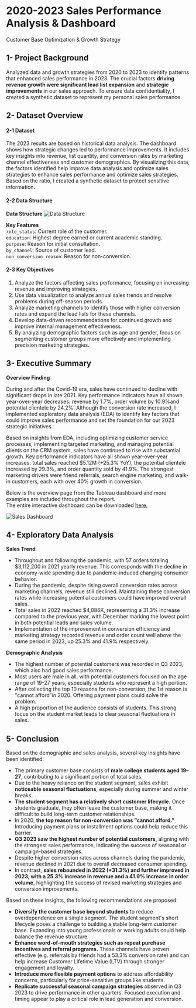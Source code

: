 # 2020-2023 Sales Performance Analysis & Dashboard
Customer Base Optimization & Growth Strategy

## 1- Project Background

Analyzed data and growth strategies from 2020 to 2023 to identify patterns that enhanced sales performance in 2023. The crucial factors **driving revenue growth were significant lead list expansion** and **strategic improvements** in our sales approach. To ensure data confidentiality, I created a synthetic dataset to represent my personal sales performance.

## 2- Dataset Overview

#### 2-1 Dataset
The 2023 results are based on historical data analysis. The dashboard shows how strategic changes led to performance improvements. It includes key insights into revenue, list quantity, and conversion rates by marketing channel effectiveness and customer demographics. By visualizing this data, the factors identified help improve data analysis and optimize sales strategies to enhance sales performance and optimize sales strategies. Based on the ratio, I created a synthetic dataset to protect sensitive information.

#### 2-2 Data Structure

**Data Structure**
![Data Structure](https://github.com/user-attachments/assets/13af5c93-d863-45be-8dbc-d416f2cefedf)


**Key Features**   
`role_status`: Current role of the customer.  
`education`: Highest degree earned or current academic standing.  
`purpose`: Reason for initial consultation.  
`by_channel`: Source of customer lead.  
`non_conversion_reason`: Reason for non-conversion.


#### 2-3 Key Objectives  
1. Analyze the factors affecting sales performance, focusing on increasing revenue and improving strategies.
2. Use data visualization to analyze annual sales trends and resolve problems during off-season periods.
3. Analyze marketing channels to identify those with higher conversion rates and expand the lead lists for these channels.
4. Develop data-driven recommendations for continued growth and improve internal management effectiveness.
5. By analyzing demographic factors such as age and gender, focus on segmenting customer groups more effectively and implementing precision marketing strategies.


## 3- Executive Summary
**Overview Finding**  

During and after the Covid-19 era, sales have continued to decline with significant drops in late 2021. Key performance indicators have all shown year-over-year decreases: revenue by 1.7%, order volume by 10.9%and potential clientele by 24.2%. Although the conversion rate increased, I implemented exploratory data analysis (EDA) to identify key factors that could improve sales performance and set the foundation for our 2023 strategic initiatives.

Based on insights from EDA, including optimizing customer service processes, implementing targeted marketing, and managing potential clients on the CRM system, sales have continued to rise with substantial growth. Key performance indicators have all shown year-over-year increases: total sales reached $5.12M (+25.3% YoY), the potential clientele increased by 29.3%, and order quantity sold by 41.9%. 
The strongest marketing drivers were friend referrals, search engine marketing, and walk-in customers, each with over 40% growth in conversion.

Below is the overview page from the Tableau dashboard and more examples are included throughout the report.  
The entire interactive dashboard can be downloaded [here.](https://public.tableau.com/app/profile/cytdata/viz/SalesPerformance_17417274100470/1) 

![Sales Dashboard ](https://github.com/user-attachments/assets/b1c0e49a-6f5d-4b20-ae6d-2847efeeba7f)





## 4- Exploratory Data Analysis



**Sales Trend**
* Throughout and following the pandemic, with 57 orders totaling $3,112,200 in 2021 yearly revenue. This corresponds with the decline in economy-wide spending due to pandemic-induced changing consumer behavior.
* During the pandemic, despite rising overall conversion rates across marketing channels, revenue still declined. Maintaining these conversion rates while increasing potential customers could have improved overall sales.
* Total sales in 2022 reached $4,086K, representing a 31.3% increase compared to the previous year, with December marking the lowest point in both potential leads and sales volume.
* Implementation of the improvement in conversion efficiency and marketing strategy recorded revenue and order count well above the same period in 2023, up 25.3% and 41.9% respectively.

**Demographic Analysis**
* The highest number of potential customers was recorded in Q3 2023, which also had good sales performance.
* Most users are male in all, with potential customers focused on the age range of 19-27 years, especially students who represent a high portion.
* After collecting the top 10 reasons for non-conversion, the 1st reason is "cannot afford”in 2020. Offering payment plans could solve the problem.
* A high proportion of the audience consists of students. This strong focus on the student market leads to clear seasonal fluctuations in sales.


## 5- Conclusion  

Based on the demographic and sales analysis, several key insights have been identified:
* The primary customer base consists of **male college students aged 19–27**, contributing to a significant portion of total sales.
* Due to the heavy reliance on the student segment, sales exhibit **noticeable seasonal fluctuations**, especially during summer and winter breaks.
* **The student segment has a relatively short customer lifecycle.** Once students graduate, they often leave the customer base, making it difficult to build long-term customer relationships.
* In 2020, **the top reason for non-conversion was “cannot afford.”** Introducing payment plans or installment options could help reduce this barrier.
* **Q3 2023 saw the highest number of potential customers**, aligning with the strongest sales performance, indicating the success of seasonal or campaign-based strategies.
* Despite higher conversion rates across channels during the pandemic, revenue declined in 2021 due to overall decreased consumer spending.
* In contrast, **sales rebounded in 2022 (+31.3%) and further improved in 2023, with a 25.3% increase in revenue and a 41.9% increase in order volume**, highlighting the success of revised marketing strategies and conversion improvements.

  
Based on these insights, the following recommendations are proposed:
* **Diversify the customer base beyond students** to reduce overdependence on a single segment. The student segment's short lifecycle poses a challenge to building a stable long-term customer base. Expanding into young professionals or working adults could help balance the revenue structure.
* **Enhance word-of-mouth strategies such as repeat purchase incentives and referral programs.** These channels have proven effective (e.g. referrals by friends had a 53.3% conversion rate) and can help increase Customer Lifetime Value (LTV) through stronger engagement and loyalty.
* **Introduce more flexible payment options** to address affordability concerns, particularly for price-sensitive groups like students.
* **Replicate successful seasonal campaign strategies** observed in Q3 2023 to drive performance in other quarters. Focused execution and timing appear to play a critical role in lead generation and conversion.

